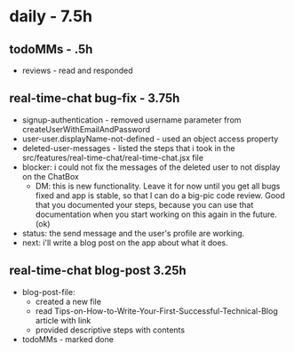 # daily - 7.5h

## todoMMs - .5h
* reviews - read and responded

## real-time-chat bug-fix - 3.75h
* signup-authentication - removed username parameter from  createUserWithEmailAndPassword
* user-user.displayName-not-defined - used an object access property
* deleted-user-messages - listed the steps that i took in the src/features/real-time-chat/real-time-chat.jsx file
* blocker: i could not fix the messages of the deleted user to not display on the ChatBox
  * DM: this is new functionality. Leave it for now until you get all bugs fixed and app is stable, so that I can do a big-pic code review. Good that you documented your steps, because you can use that documentation when you start working on this again in the future.(ok)
* status: the send message and the user's profile are working.
* next: i'll write a blog post on the app about what it does.

## real-time-chat blog-post 3.25h
* blog-post-file:
  * created a new file
  * read Tips-on-How-to-Write-Your-First-Successful-Technical-Blog article with link
  * provided descriptive steps with contents
* todoMMs - marked done